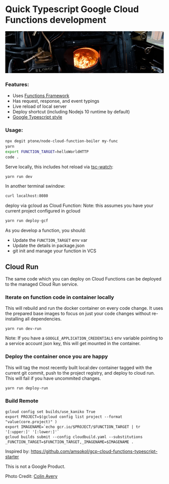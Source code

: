 # Quick Typescript Google Cloud Functions development

![](boiler.jpg)

### Features:

* Uses [Functions Framework](https://github.com/GoogleCloudPlatform/functions-framework-nodejs)
* Has request, response, and event typings
* Live reload of local server
* Deploy shortcut (including Nodejs 10 runtime by default)
* [Google Typescript style](https://www.npmjs.com/package/gts) 

### Usage:

```bash
npx degit ptone/node-cloud-function-boiler my-func
yarn
export FUNCTION_TARGET=helloWorldHTTP
code .
```

Serve locally, this includes hot reload via [tsc-watch](https://www.npmjs.com/package/tsc-watch):

```bash
yarn run dev
```

In another terminal swindow:

```bash
curl localhost:8080
```


deploy via gcloud as Cloud Function:
Note: this assumes you have your current project configured in gcloud

```bash
yarn run deploy-gcf
```
As you develop a function, you should:

* Update the `FUNCTION_TARGET` env var
* Update the details in package.json
* git init and manage your function in VCS


## Cloud Run

The same code which you can deploy on Cloud Functions can be deployed to the managed Cloud Run service.

### Iterate on function code in container locally

This will rebuild and run the docker container on every code change. It uses the prepared base images to focus on just your code changes without re-installing all dependencies.

```
yarn run dev-run
```

Note: If you have a `GOOGLE_APPLICATION_CREDENTIALS` env variable pointing to a service account json key, this will get mounted in the container.

### Deploy the container once you are happy

This will tag the most recently built local:dev container tagged with the current git commit, push to the project registry, and deploy to cloud run. This will fail if you have uncommited changes.

```
yarn run deploy-run
```

### Build Remote

```
gcloud config set builds/use_kaniko True
export PROJECT=$(gcloud config list project --format "value(core.project)" )
export IMAGENAME=`echo gcr.io/$PROJECT/$FUNCTION_TARGET | tr '[:upper:]' '[:lower:]'`
gcloud builds submit --config cloudbuild.yaml --substitutions _FUNCTION_TARGET=$FUNCTION_TARGET,_IMAGENAME=$IMAGENAME .
```

Inspired by: https://github.com/amsokol/gcp-cloud-functions-typescript-starter

This is not a Google Product.

Photo Credit: [Colin Avery](https://unsplash.com/photos/InMS8UZ5Ki8)